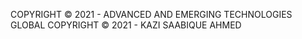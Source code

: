 COPYRIGHT © 2021 - ADVANCED AND EMERGING TECHNOLOGIES GLOBAL 
COPYRIGHT © 2021 - KAZI SAABIQUE AHMED
